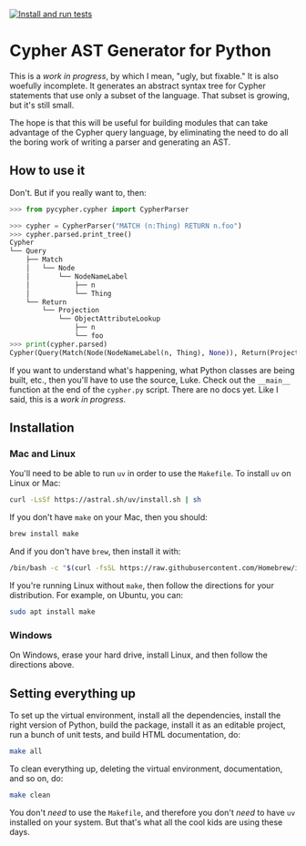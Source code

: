 [![Install and run tests](https://github.com/zacernst/pycypher/actions/workflows/makefile.yml/badge.svg)](https://github.com/zacernst/pycypher/actions/workflows/makefile.yml)

# Cypher AST Generator for Python

This is a *work in progress*, by which I mean, "ugly, but fixable." It is also
woefully incomplete. It generates an abstract syntax tree for Cypher statements
that use only a subset of the language. That subset is growing, but it's still
small.

The hope is that this will be useful for building modules that can take advantage
of the Cypher query language, by eliminating the need to do all the boring work
of writing a parser and generating an AST.

## How to use it

Don't. But if you really want to, then:

```python
>>> from pycypher.cypher import CypherParser

>>> cypher = CypherParser("MATCH (n:Thing) RETURN n.foo")
>>> cypher.parsed.print_tree()
Cypher
└── Query
    ├── Match
    │   └── Node
    │       └── NodeNameLabel
    │           ├── n
    │           └── Thing
    └── Return
        └── Projection
            └── ObjectAttributeLookup
                ├── n
                └── foo
>>> print(cypher.parsed)
Cypher(Query(Match(Node(NodeNameLabel(n, Thing), None)), Return(Projection([ObjectAttributeLookup(n, foo)]))))
```

If you want to understand what's happening, what Python classes are being built, etc., then you'll
have to use the source, Luke. Check out the `__main__` function at the end of the `cypher.py` script. There
are no docs yet. Like I said, this is a *work in progress*.

## Installation

### Mac and Linux

You'll need to be able to run `uv` in order to use the `Makefile`. To install `uv` on Linux or Mac:

```bash
curl -LsSf https://astral.sh/uv/install.sh | sh
```

If you don't have `make` on your Mac, then you should:

```bash
brew install make
```

And if you don't have `brew`, then install it with:

```bash
/bin/bash -c "$(curl -fsSL https://raw.githubusercontent.com/Homebrew/install/HEAD/install.sh)"
```

If you're running Linux without `make`, then follow the directions for your distribution. For example,
on Ubuntu, you can:

```bash
sudo apt install make
```

### Windows 

On Windows, erase your hard drive, install Linux, and then follow the directions above.

## Setting everything up

To set up the virtual environment, install all the dependencies, install the right version of Python, build the package, install it as an editable project, run a bunch of unit tests, and build HTML documentation, do:

```bash
make all
```

To clean everything up, deleting the virtual environment, documentation, and so on, do:

```bash
make clean
```

You don't *need* to use the `Makefile`, and therefore you don't *need* to have `uv` installed on your system. But that's what all the cool kids are using these days.